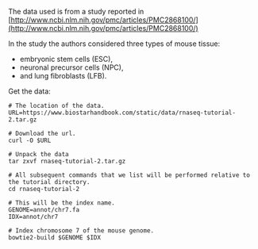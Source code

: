 
The data used is from a study reported in 
[http://www.ncbi.nlm.nih.gov/pmc/articles/PMC2868100/](http://www.ncbi.nlm.nih.gov/pmc/articles/PMC2868100/)

In the study the authors considered three types of mouse tissue:

* embryonic stem cells (ESC), 
* neuronal precursor cells (NPC), 
* and lung fibroblasts (LFB).

Get the data:

	# The location of the data.
	URL=https://www.biostarhandbook.com/static/data/rnaseq-tutorial-2.tar.gz
	
	# Download the url.
	curl -O $URL
	
	# Unpack the data
	tar zxvf rnaseq-tutorial-2.tar.gz
	
	# All subsequent commands that we list will be performed relative to the tutorial directory.
	cd rnaseq-tutorial-2
	
    # This will be the index name.
    GENOME=annot/chr7.fa
    IDX=annot/chr7
    
    # Index chromosome 7 of the mouse genome.
    bowtie2-build $GENOME $IDX
    
